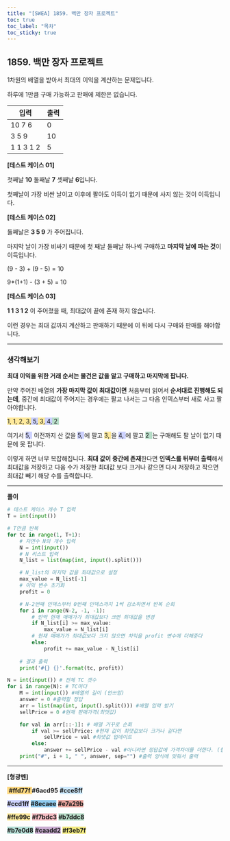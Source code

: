 ```yaml
---
title: "[SWEA] 1859. 백만 장자 프로젝트"
toc: true
toc_label: "목차"
toc_sticky: true
---
```


## 1859. 백만 장자 프로젝트

1차원의 배열을 받아서 최대의 이익을 계산하는 문제입니다.

하루에 1만큼 구매 가능하고 판매에 제한은 없습니다.

| 입력      | 출력 |
| --------- | ---- |
| 10 7 6    | 0    |
| 3 5 9     | 10   |
| 1 1 3 1 2 | 5    |

**[테스트 케이스 01]**

첫째날 **10** 둘째날 **7** 셋째날 **6**입니다.

첫째날이 가장 비싼 날이고 이후에 팔아도 이득이 없기 때문에 사지 않는 것이 이득입니다.

**[테스트 케이스 02]**

둘째날은 **3 5 9** 가 주어집니다.

마지막 날이 가장 비싸기 때문에 첫 째날 둘째날 하나씩 구매하고 **마지막 날에 파는 것**이 이득입니다.

(9 - 3) + (9 - 5) = 10

9*(1+1) - (3 + 5) = 10

**[테스트 케이스 03]**

**1 1 3 1 2** 이 주어졌을 때, 최대값이 끝에 존재 하지 않습니다.

이런 경우는 최대 값까지 계산하고 판매하기 때문에 이 뒤에 다시 구매와 판매를 해야합니다.

---

### 생각해보기

<span class="hlm">**최대 이익을 위한 거래 순서는 물건은 값을 알고 구매하고 마지막에 팝니다.**</span>

만약 주어진 배열의 **가장 마지막 값이 최대값이면** 처음부터 읽어서 **순서대로 진행해도 되는데**, 중간에 최대값이 주어지는 경우에는 팔고 나서는 그 다음 인덱스부터 새로 사고 팔아야합니다.

<span style="background-color: #ffe99c"> 1, 1, 2, 3,</span><span style="background-color: #ccd1ff"> 5,</span><span style="background-color: #ffe99c"> 3,</span><span style="background-color: #ccd1ff "> 4,</span><span style="background-color: #b7ddc8"> 2 </span>

여기서 <span style="background-color: #ccd1ff "> 5, </span> 이전까지 산 값을 <span style="background-color: #ccd1ff"> 5, </span>에 팔고 <span style="background-color: #ffe99c "> 3, </span>을 <span style="background-color: #ccd1ff"> 4, </span>에 팔고 <span style="background-color: #b7ddc8 "> 2  </span>는 구매해도 팔 날이 없기 때문에 못 팝니다.

이렇게 하면 너무 복잡해집니다. **최대 값이 중간에 존재**한다면 <span class="hlm">**인덱스를 뒤부터 출력**</span>해서 최대값을 저장하고 다음 수가 저장한 최대값 보다 크거나 같으면 다시 저장하고 작으면 최대값 빼기 해당 수를 출력합니다.  

---

**풀이**

```python
# 테스트 케이스 개수 T 입력
T = int(input())

# T만큼 반복
for tc in range(1, T+1):
    # 자연수 N의 개수 입력
    N = int(input())
    # N 리스트 입력
    N_list = list(map(int, input().split()))

    # N_list의 마지막 값을 최대값으로 설정
    max_value = N_list[-1]
    # 이익 변수 초기화
    profit = 0

    # N-2번째 인덱스부터 0번째 인덱스까지 1씩 감소하면서 반복 순회
    for i in range(N-2, -1, -1):
        # 만약 현재 매매가가 최대값보다 크면 최대값을 변경
        if N_list[i] >= max_value:
            max_value = N_list[i]
        # 현재 매매가가 최대값보다 크지 않으면 차익을 profit 변수에 더해준다
        else:
            profit += max_value - N_list[i]
    
    # 결과 출력
    print('#{} {}'.format(tc, profit))
```



```python
N = int(input()) # 전체 TC 갯수
for i in range(N): # TC마다
    M = int(input()) #배열의 길이 (안쓰임)
    answer = 0 #출력할 정답
    arr = list(map(int, input().split())) #배열 입력 받기
    sellPrice = 0 #현재 판매가격(최댓값)

    for val in arr[::-1]: # 배열 거꾸로 순회
        if val >= sellPrice: #현재 값이 최댓값보다 크거나 같다면
            sellPrice = val #최댓값 업데이트
        else:
            answer += sellPrice - val #아니라면 정답값에 가격차이를 더한다. (현재 값에 구매해서 최댓값에 판다)
    print("#", i + 1, " ", answer, sep="") #출력 양식에 맞춰서 출력
```

---

**[형광펜]**

<span style="background-color: #ffd77f"> **#ffd77f **</span>   <span style="background-color: #6acd95 ">**#6acd95**</span>	<span style="background-color: #cce8ff ">**#cce8ff**</span>

<span style="background-color: #ccd1ff ">**#ccd1ff**</span>	<span style="background-color: #8ecaee ">**#8ecaee**</span>	<span style="background-color: #e7a29b ">**#e7a29b**</span>

<span style="background-color: #ffe99c ">**#ffe99c**</span>	<span style="background-color: #f7bdc3">**#f7bdc3**</span>	<span style="background-color: #b7ddc8 ">**#b7ddc8**</span>

<span style="background-color: #b7e0d8 ">**#b7e0d8**</span>	<span style="background-color: #caadd2">**#caadd2**</span>	<span style="background-color: #f3eb7f">**#f3eb7f**</span>




